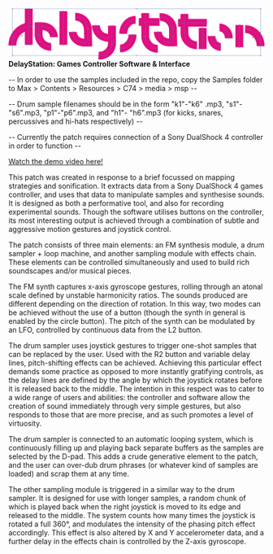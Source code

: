 
<img src="images/dStationWire.png"
alt="Markdown Monster icon"
style="float: left; margin-right: 10px;" />

**DelayStation: Games Controller Software & Interface**

--  In order to use the samples included in the repo, copy the Samples folder to Max > Contents > Resources > C74 > media > msp --

-- Drum sample filenames should be in the form "k1"-"k6" .mp3, "s1"-"s6".mp3, "p1"-"p6".mp3, and "h1"- "h6".mp3 (for kicks, snares, percussives and hi-hats respectively) --

-- Currently the patch requires connection of a Sony DualShock 4 controller in order to function --

 [Watch the demo video here!](https://vimeo.com/332750759)

This patch was created in response to a brief focussed on mapping strategies and sonification. It extracts data from a Sony DualShock 4 games controller, and uses that data to manipulate samples and synthesise sounds. It is designed as both a performative tool, and also for recording experimental sounds. Though the software utilises buttons on the controller, its most interesting output is achieved through a combination of subtle and aggressive motion gestures and joystick control.

The patch consists of three main elements: an FM synthesis module, a drum sampler + loop
machine, and another sampling module with effects chain. These elements can be
controlled simultaneously and used to build rich soundscapes and/or musical pieces.

The FM synth captures x-axis gyroscope gestures, rolling through an atonal scale defined by
unstable harmonicity ratios. The sounds produced are different depending on the direction
of rotation. In this way, two modes can be achieved without the use of a button (though
the synth in general is enabled by the circle button). The pitch of the synth can be modulated by an LFO, controlled by continuous data from the L2 button.

The drum sampler uses joystick gestures to trigger one-shot samples that can be replaced by the user. Used with the R2 button and variable delay lines, pitch-shifting effects can be achieved. Achieving this particular effect demands some practice as opposed to more instantly gratifying controls, as the delay lines are defined by the angle by which the joystick rotates before it is released back to the middle. The intention in this respect was to cater to a wide range of users and abilities: the controller and software allow the creation of sound immediately through very simple gestures, but also responds to those that are more precise, and as such promotes a level of virtuosity.

The drum sampler is connected to an automatic looping system, which is continuously filling up and playing back separate buffers as the samples are selected by the D-pad. This adds a crude generative element to the patch, and the user can over-dub drum phrases (or whatever kind of samples are loaded) and scrap them at any time.

The other sampling module is triggered in a similar way to the drum sampler. It is designed for use with longer samples, a random chunk of which is played back when the right joystick is moved to its edge and released to the middle. The system counts how many times the joystick is rotated a full 360°, and modulates the intensity of the phasing pitch effect accordingly. This effect is also altered by X and Y accelerometer data, and a further delay in the effects chain is controlled by the Z-axis gyroscope.

